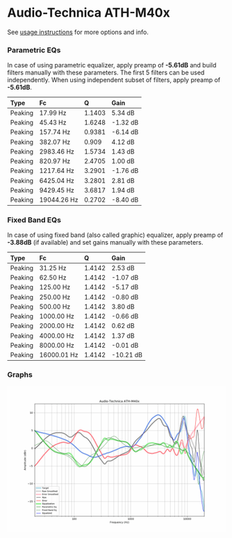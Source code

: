 # Audio-Technica ATH-M40x
See [usage instructions](https://github.com/jaakkopasanen/AutoEq#usage) for more options and info.

### Parametric EQs
In case of using parametric equalizer, apply preamp of **-5.61dB** and build filters manually
with these parameters. The first 5 filters can be used independently.
When using independent subset of filters, apply preamp of **-5.61dB**.

| Type    | Fc          |      Q | Gain     |
|:--------|:------------|:-------|:---------|
| Peaking | 17.99 Hz    | 1.1403 | 5.34 dB  |
| Peaking | 45.43 Hz    | 1.6248 | -1.32 dB |
| Peaking | 157.74 Hz   | 0.9381 | -6.14 dB |
| Peaking | 382.07 Hz   | 0.909  | 4.12 dB  |
| Peaking | 2983.46 Hz  | 1.5734 | 1.43 dB  |
| Peaking | 820.97 Hz   | 2.4705 | 1.00 dB  |
| Peaking | 1217.64 Hz  | 3.2901 | -1.76 dB |
| Peaking | 6425.04 Hz  | 3.2801 | 2.81 dB  |
| Peaking | 9429.45 Hz  | 3.6817 | 1.94 dB  |
| Peaking | 19044.26 Hz | 0.2702 | -8.40 dB |

### Fixed Band EQs
In case of using fixed band (also called graphic) equalizer, apply preamp of **-3.88dB**
(if available) and set gains manually with these parameters.

| Type    | Fc          |      Q | Gain      |
|:--------|:------------|:-------|:----------|
| Peaking | 31.25 Hz    | 1.4142 | 2.53 dB   |
| Peaking | 62.50 Hz    | 1.4142 | -1.07 dB  |
| Peaking | 125.00 Hz   | 1.4142 | -5.17 dB  |
| Peaking | 250.00 Hz   | 1.4142 | -0.80 dB  |
| Peaking | 500.00 Hz   | 1.4142 | 3.80 dB   |
| Peaking | 1000.00 Hz  | 1.4142 | -0.66 dB  |
| Peaking | 2000.00 Hz  | 1.4142 | 0.62 dB   |
| Peaking | 4000.00 Hz  | 1.4142 | 1.37 dB   |
| Peaking | 8000.00 Hz  | 1.4142 | -0.01 dB  |
| Peaking | 16000.01 Hz | 1.4142 | -10.21 dB |

### Graphs
![](./Audio-Technica%20ATH-M40x.png)